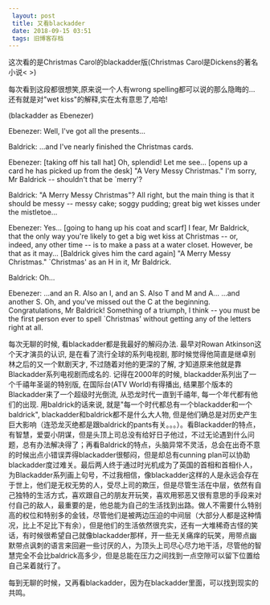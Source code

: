 ```yaml
---
 layout: post
 title: 又看blackadder
 date: 2018-09-15 03:51
 tags: 旧博客存档
---
```

这次看的是Christmas Carol的blackadder版(Christmas Carol是Dickens的著名小说< >)

每次看到这段都很想笑,原来说一个人有wrong spelling都可以说的那么隐晦的...还有就是对"wet kiss"的解释,实在太有意思了,哈哈!

(blackadder as Ebenezer)

Ebenezer: Well, I've got all the presents...

Baldrick: ...and I've nearly finished the Christmas cards.

Ebenezer: [taking off his tall hat] Oh, splendid! Let me see... [opens up a
card he has picked up from the desk] "A Very Messy Christmas." I'm sorry, Mr
Baldrick -- shouldn't that be `merry'?

Baldrick: "A Merry Messy Christmas"? All right, but the main thing is that it
should be messy -- messy cake; soggy pudding; great big wet kisses under the
mistletoe...

Ebenezer: Yes... [going to hang up his coat and scarf] I fear, Mr Baldrick,
that the only way you're likely to get a big wet kiss at Christmas -- or,
indeed, any other time -- is to make a pass at a water closet. However, be
that as it may... [Baldrick gives him the card again] "A Merry Messy
Christmas." `Christmas' as an H in it, Mr Baldrick.

Baldrick: Oh...

Ebenezer: ...and an R. Also an I, and an S. Also T and M and A... ...and
another S. Oh, and you've missed out the C at the beginning. Congratulations,
Mr Baldrick! Something of a triumph, I think -- you must be the first person
ever to spell `Christmas' without getting any of the letters right at all.



每次无聊的时候, 看blackadder都是我最好的解闷办法. 最早对Rowan Atkinson这个天才演员的认识, 是在看了流行全球的系列电视剧,
那时候觉得他简直是继卓别林之后的又一个默剧天才, 不过随着对他的更深的了解, 才知道原来他就是靠Blackadder系列电视剧而成名的.
记得在2000年的时候, blackadder系列出了一个千禧年圣诞的特别版, 在国际台(ATV World)有得播出,
结果那个版本的Blackadder来了一个超级时光倒流, 从恐龙时代一直到千禧年, 每一个年代都有他们的出现. 用baldrick的话来说,
就是"每一个时代都总有一个blackadder和一个baldrick", blackadder和baldrick都不是什么大人物,
但是他们确总是对历史产生巨大影响（连恐龙灭绝都是跟baldrick的pants有关。。。）。看Blackadder的特点，有智慧，爱耍小阴谋，但是头顶上司总没有给好日子他过，不过无论遇到什么问题，总有办法解决得了；再看Baldrick的特点，头脑异常不灵活，总会在出奇不意的时候出点小错误弄得blackadder很郁闷，但是却总有cunning
plan可以协助blackadder度过难关。最后两人终于通过时光机成为了英国的首相和首相仆人，为Blackadder系列画上句号，不过我相信，像blackadder这样的人是永远会存在于世上，他们是无权无势的人，受尽上司的欺压，但是尽管生活在中层，依然有自己独特的生活方式，喜欢跟自己的朋友开玩笑，喜欢用邪恶又很有意思的手段来对付自己的敌人，最重要的是，他总能为自己的生活找到出路。做人不需要什么特别高的权位和特别多的金钱，尽管他们是被两边压迫的中间层（大部分人都是这种情况，比上不足比下有余），但是他们的生活依然很充实，还有一大堆稀奇古怪的笑话，有时候很希望自己就像blackadder那样，开一些无关痛痒的玩笑，用带点幽默带点讽刺的语言来回避一些讨厌的人，为顶头上司尽心尽力地干活，尽管他的智慧完全不会比baldrick高多少，但是总能在压力之间找到一点空隙可以留下位置给自己呆着就行了。



每到无聊的时候，又再看blackadder，因为在blackadder里面，可以找到现实的共鸣。

